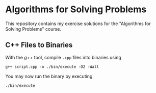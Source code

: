 # Algorithms for Solving Problems

This repository contains my exercise solutions for the "Algorithms for Solving Problems" course.

## C++ Files to Binaries

With the _g++_ tool, compile `.cpp` files into binaries using

```
g++ script.cpp -o ./bin/execute -O2 -Wall
```

You may now run the binary by executing

```
./bin/execute
```
